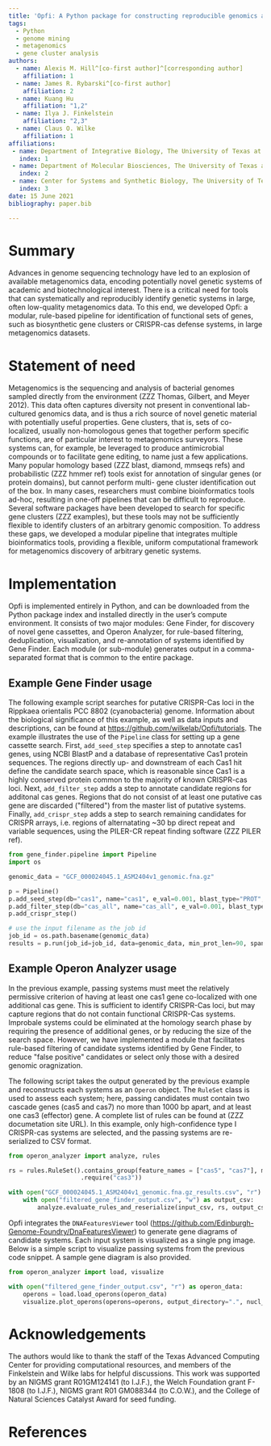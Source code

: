 ```yaml
---
title: 'Opfi: A Python package for constructing reproducible genomics and metagenomics mining pipelines'
tags:
  - Python
  - genome mining
  - metagenomics
  - gene cluster analysis
authors:
  - name: Alexis M. Hill^[co-first author]^[corresponding author]
    affiliation: 1
  - name: James R. Rybarski^[co-first author]
    affiliation: 2
  - name: Kuang Hu
    affiliation: "1,2"
  - name: Ilya J. Finkelstein
    affiliation: "2,3"
  - name: Claus O. Wilke
    affiliation: 1
affiliations:
 - name: Department of Integrative Biology, The University of Texas at Austin, Austin, Texas 78712, USA
   index: 1
 - name: Department of Molecular Biosciences, The University of Texas at Austin, Austin, Texas 78712, USA
   index: 2
 - name: Center for Systems and Synthetic Biology, The University of Texas at Austin, Austin, Texas, 78712, USA
   index: 3
date: 15 June 2021
bibliography: paper.bib

---
```


# Summary

Advances in genome sequencing technology have led to an explosion of available metagenomics data, encoding potentially novel genetic systems of academic and biotechnological interest. There is a critical need for tools that can systematically and reproducibly identify genetic systems in large, often low-quality metagenomics data. To this end, we developed Opfi: a modular, rule-based pipeline for identification of functional sets of genes, such as biosynthetic gene clusters or CRISPR-cas defense systems, in large metagenomics datasets. 

# Statement of need

Metagenomics is the sequencing and analysis of bacterial genomes sampled directly from the environment (ZZZ Thomas, Gilbert, and Meyer 2012). This data often captures diversity not present in conventional lab-cultured genomics data, and is thus a rich source of novel genetic material with potentially useful properties. Gene clusters, that is, sets of co-localized, usually non-homologous genes that together perform specific functions, are of particular interest to metagenomics surveyors. These systems can, for example, be leveraged to produce antimicrobial compounds or to facilitate gene editing, to name just a few applications. Many popular homology based (ZZZ blast, diamond, mmseqs refs) and probabilistic (ZZZ hmmer ref) tools exist for annotation of singular genes (or protein domains), but cannot perform multi- gene cluster identification out of the box. In many cases, researchers must combine bioinformatics tools ad-hoc, resulting in one-off pipelines that can be difficult to reproduce. Several software packages have been developed to search for specific gene clusters (ZZZ examples), but these tools may not be sufficiently flexible to identify clusters of an arbitrary genomic composition. To address these gaps, we developed a modular pipeline that integrates multiple bioinformatics tools, providing a flexible, uniform computational framework for metagenomics discovery of arbitrary genetic systems.

# Implementation

Opfi is implemented entirely in Python, and can be downloaded from the Python package index and installed directly in the user’s compute environment. It consists of two major modules: Gene Finder, for discovery of novel gene cassettes, and Operon Analyzer, for rule-based filtering, deduplication, visualization, and re-annotation of systems identified by Gene Finder. Each module (or sub-module) generates output in a comma-separated format that is common to the entire package.

## Example Gene Finder usage

The following example script searches for putative CRISPR-Cas loci in the Rippkaea orientalis PCC 8802 (cyanobacteria) genome. Information about the biological significance of this example, as well as data inputs and descriptions, can be found at https://github.com/wilkelab/Opfi/tutorials. The example illustrates the use of the `Pipeline` class for setting up a gene cassette search. First, `add_seed_step` specifies a step to annotate cas1 genes, using NCBI BlastP and a database of representative Cas1 protein sequences. The regions directly up- and downstream of each Cas1 hit define the candidate search space, which is reasonable since Cas1 is a highly conserved protein common to the majority of known CRISPR-cas loci. Next, `add_filter_step` adds a step to annotate candidate regions for additonal cas genes. Regions that do not consist of at least one putative cas gene are discarded ("filtered") from the master list of putative systems. Finally, `add_crispr_step` adds a step to search remaining candidates for CRISPR arrays, i.e. regions of alternatating ~30 bp direct repeat and variable sequences, using the PILER-CR repeat finding software (ZZZ PILER ref). 

```python
from gene_finder.pipeline import Pipeline
import os

genomic_data = "GCF_000024045.1_ASM2404v1_genomic.fna.gz"

p = Pipeline()
p.add_seed_step(db="cas1", name="cas1", e_val=0.001, blast_type="PROT", num_threads=1)
p.add_filter_step(db="cas_all", name="cas_all", e_val=0.001, blast_type="PROT", num_threads=1)
p.add_crispr_step()

# use the input filename as the job id
job_id = os.path.basename(genomic_data)
results = p.run(job_id=job_id, data=genomic_data, min_prot_len=90, span=10000, gzip=True)
```

## Example Operon Analyzer usage

In the previous example, passing systems must meet the relatively permissive criterion of having at least one cas1 gene co-localized with one additional cas gene. This is sufficient to identify CRISPR-Cas loci, but may capture regions that do not contain functional CRISPR-Cas systems. Improbale systems could be eliminated at the homology search phase by requiring the presence of additional genes, or by reducing the size of the search space. However, we have implemented a module that facilitates rule-based filtering of candidate systems identified by Gene Finder, to reduce "false positive" candidates or select only those with a desired genomic oragnization. 

The following script takes the output generated by the previous example and reconstructs each systems as an `Operon` object. The `RuleSet` class is used to assess each system; here, passing candidates must contain two cascade genes (cas5 and cas7) no more than 1000 bp apart, and at least one cas3 (effector) gene. A complete list of rules can be found at (ZZZ documetation site URL). In this example, only high-confidence type I CRISPR-cas systems are selected, and the passing systems are re-serialized to CSV format. 

```python
from operon_analyzer import analyze, rules

rs = rules.RuleSet().contains_group(feature_names = ["cas5", "cas7"], max_gap_distance_bp = 1000) \
                    .require("cas3"))

with open("GCF_000024045.1_ASM2404v1_genomic.fna.gz_results.csv", "r") as input_csv:
    with open("filtered_gene_finder_output.csv", "w") as output_csv:
        analyze.evaluate_rules_and_reserialize(input_csv, rs, output_csv)
```

Opfi integrates the `DNAFeaturesViewer` tool (https://github.com/Edinburgh-Genome-Foundry/DnaFeaturesViewer) to generate gene diagrams of candidate systems. Each input system is visualized as a single png image. Below is a simple script to visualize passing systems from the previous code snippet. A sample gene diagram is also provided. 

```python
from operon_analyzer import load, visualize

with open("filtered_gene_finder_output.csv", "r") as operon_data:
    operons = load.load_operons(operon_data)
    visualize.plot_operons(operons=operons, output_directory=".", nucl_per_line=25000)
```

# Acknowledgements

The authors would like to thank the staff of the Texas Advanced Computing Center for providing
computational resources, and members of the Finkelstein and Wilke labs for helpful
discussions. This work was supported by an NIGMS grant R01GM124141 (to I.J.F.), the Welch
Foundation grant F-1808 (to I.J.F.), NIGMS grant R01 GM088344 (to C.O.W.), and the College
of Natural Sciences Catalyst Award for seed funding.

# References